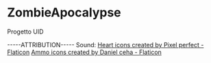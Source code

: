 # ZombieApocalypse
Progetto UID

-----ATTRIBUTION-----
Sound:
<a href="https://www.flaticon.com/free-icons/heart" title="heart icons">Heart icons created by Pixel perfect - Flaticon</a>
<a href="https://www.flaticon.com/free-icons/ammo" title="ammo icons">Ammo icons created by Daniel ceha - Flaticon</a>


